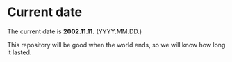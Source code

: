 # Current date

The current date is **2002.11.11.** (YYYY.MM.DD.)

This repository will be good when the world ends, so we will know how long it lasted.